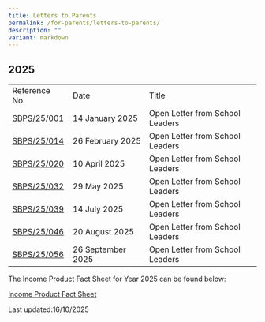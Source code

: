 ```yaml
---
title: Letters to Parents
permalink: /for-parents/letters-to-parents/
description: ""
variant: markdown
---
```

## 2025

| | | |
|---|---|---|
| Reference No. | Date | Title |
| [SBPS/25/001](/files/Open_Letter_from_SLs_01_2025.pdf)| 14 January 2025 | Open Letter from School Leaders |
[SBPS/25/014](/files/Open_Letter_from_SLs_02_2025.pdf)| 26 February 2025 | Open Letter from School Leaders |
[SBPS/25/020](/files/Open_Letter_from_SLs_03_2025.pdf)| 10 April 2025 | Open Letter from School Leaders |
[SBPS/25/032](/files/Open_Letter_from_SLs_04_2025.pdf)| 29 May 2025 | Open Letter from School Leaders |
[SBPS/25/039](/files/Open_Letter_from_SLs_05_2025_.pdf)|14 July 2025 | Open Letter from School Leaders |
[SBPS/25/046](/files/Open_Letter_from_SLs_06_2025.pdf)|20 August 2025| Open Letter from School Leaders
[SBPS/25/056](/files/Open_Letter_from_SLs_07_2025.pdf)|26 September 2025| Open Letter from School Leaders

The Income Product Fact Sheet for Year 2025 can be found below:

[Income Product Fact Sheet](/files/Income_Product_Fact_Sheet__Year_2025_.pdf)


Last updated:16/10/2025